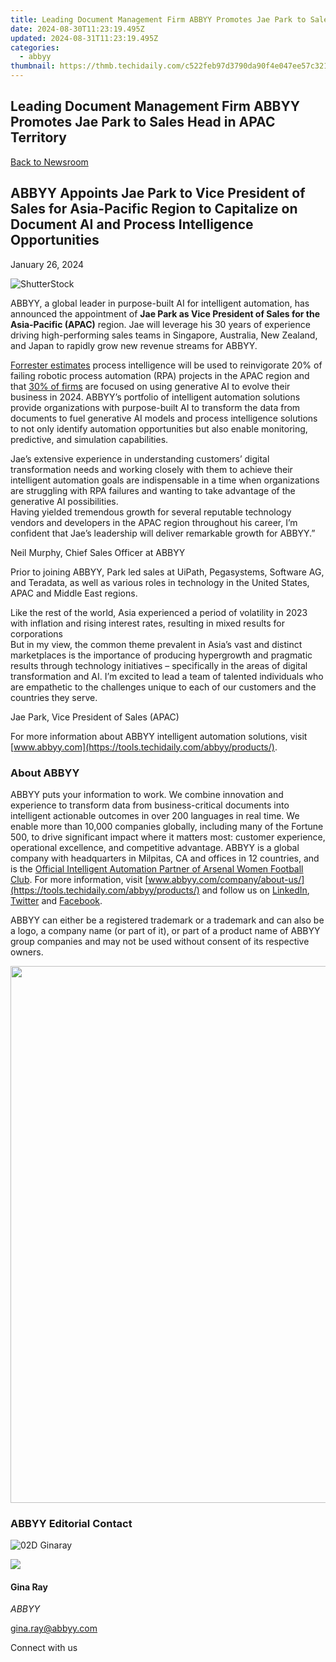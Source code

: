 ```yaml
---
title: Leading Document Management Firm ABBYY Promotes Jae Park to Sales Head in APAC Territory
date: 2024-08-30T11:23:19.495Z
updated: 2024-08-31T11:23:19.495Z
categories:
  - abbyy
thumbnail: https://thmb.techidaily.com/c522feb97d3790da90f4e047ee57c321868c402d131fe0f5a053db33ae9c232d.jpg
---
```


## Leading Document Management Firm ABBYY Promotes Jae Park to Sales Head in APAC Territory

[Back to Newsroom](https://tools.techidaily.com/abbyy/products/)

## ABBYY Appoints Jae Park to Vice President of Sales for Asia-Pacific Region to Capitalize on Document AI and Process Intelligence Opportunities

January 26, 2024

![ShutterStock](https://content.abbyy.com/-/media/project/abbyy/abbyy/branchtemplates/shutterstock_1272462163_1296-x-729.jpg?h=729&iar=0&w=1296)

ABBYY, a global leader in purpose-built AI for intelligent automation, has announced the appointment of **Jae Park as Vice President of Sales for the Asia-Pacific (APAC)** region. Jae will leverage his 30 years of experience driving high-performing sales teams in Singapore, Australia, New Zealand, and Japan to rapidly grow new revenue streams for ABBYY.

[Forrester estimates](https://www.forbes.com/sites/forrester/2022/11/10/the-top-2023-predictions-for-technology-in-apac/?sh=eb24435193c6) process intelligence will be used to reinvigorate 20% of failing robotic process automation (RPA) projects in the APAC region and that [30% of firms](https://www.forbes.com/sites/forrester/2023/10/26/in-2024-apac-firms-will-be-inspired-by-the-generative-ai-wave/?sh=2722a608482e) are focused on using generative AI to evolve their business in 2024\. ABBYY’s portfolio of intelligent automation solutions provide organizations with purpose-built AI to transform the data from documents to fuel generative AI models and process intelligence solutions to not only identify automation opportunities but also enable monitoring, predictive, and simulation capabilities.

Jae’s extensive experience in understanding customers’ digital transformation needs and working closely with them to achieve their intelligent automation goals are indispensable in a time when organizations are struggling with RPA failures and wanting to take advantage of the generative AI possibilities.  
Having yielded tremendous growth for several reputable technology vendors and developers in the APAC region throughout his career, I’m confident that Jae’s leadership will deliver remarkable growth for ABBYY.”

Neil Murphy, Chief Sales Officer at ABBYY

Prior to joining ABBYY, Park led sales at UiPath, Pegasystems, Software AG, and Teradata, as well as various roles in technology in the United States, APAC and Middle East regions.

Like the rest of the world, Asia experienced a period of volatility in 2023 with inflation and rising interest rates, resulting in mixed results for corporations  
But in my view, the common theme prevalent in Asia’s vast and distinct marketplaces is the importance of producing hypergrowth and pragmatic results through technology initiatives – specifically in the areas of digital transformation and AI. I’m excited to lead a team of talented individuals who are empathetic to the challenges unique to each of our customers and the countries they serve.

Jae Park, Vice President of Sales (APAC)

For more information about ABBYY intelligent automation solutions, visit [www.abbyy.com](https://tools.techidaily.com/abbyy/products/).  

### About ABBYY

ABBYY puts your information to work. We combine innovation and experience to transform data from business-critical documents into intelligent actionable outcomes in over 200 languages in real time. We enable more than 10,000 companies globally, including many of the Fortune 500, to drive significant impact where it matters most: customer experience, operational excellence, and competitive advantage. ABBYY is a global company with headquarters in Milpitas, CA and offices in 12 countries, and is the [Official Intelligent Automation Partner of Arsenal Women Football Club](https://tools.techidaily.com/abbyy/products/). For more information, visit [www.abbyy.com/company/about-us/](https://tools.techidaily.com/abbyy/products/) and follow us on [LinkedIn](https://www.linkedin.com/company/abbyy), [Twitter](https://twitter.com/ABBYY%5FSoftware) and [Facebook](https://www.facebook.com/ABBYYsoft).

ABBYY can either be a registered trademark or a trademark and can also be a logo, a company name (or part of it), or part of a product name of ABBYY group companies and may not be used without consent of its respective owners.

<!-- affiliate ads begin -->
<a href="https://propmoneyinc.pxf.io/c/5597632/1803116/14559" target="_top" id="1803116"><img src="//a.impactradius-go.com/display-ad/14559-1803116" border="0" alt="" width="859" height="859"/></a><img height="0" width="0" src="https://imp.pxf.io/i/5597632/1803116/14559" style="position:absolute;visibility:hidden;" border="0" />
<!-- affiliate ads end -->
### ABBYY Editorial Contact

![02D Ginaray](https://static2.abbyy.com/abbyycommedia/23662/02d-ginaray.png)

<!-- affiliate ads begin -->
<a href="https://shop.mondly.com/affiliate.php?ACCOUNT=ATISTUDI&AFFILIATE=108875&PATH=https%3A%2F%2Fwww.mondly.com%3FAFFILIATE%3D108875%26RESOURCE%3D%2BEducational%2B970x90%2B"><img src="https://secure.avangate.com/images/merchant/69c418c33ec2e1a4267fa9bb77fa1428/educational-970x90.gif" border="0"></a>
<!-- affiliate ads end -->
#### Gina Ray

_ABBYY_

[gina.ray@abbyy.com](https://tools.techidaily.com/abbyy/products/) 

  
Connect with us

<ins class="adsbygoogle"
     style="display:block"
     data-ad-format="autorelaxed"
     data-ad-client="ca-pub-7571918770474297"
     data-ad-slot="1223367746"></ins>



<ins class="adsbygoogle"
     style="display:block"
     data-ad-client="ca-pub-7571918770474297"
     data-ad-slot="8358498916"
     data-ad-format="auto"
     data-full-width-responsive="true"></ins>


